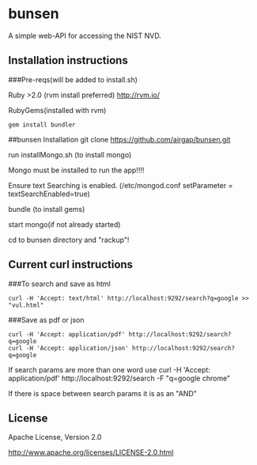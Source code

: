 bunsen
=========
A simple web-API for accessing the NIST NVD.


Installation instructions
-------------------------
###Pre-reqs(will be added to install.sh)

Ruby >2.0 (rvm install preferred) http://rvm.io/

RubyGems(installed with rvm)

	gem install bundler

##bunsen Installation
	git clone https://github.com/airgap/bunsen.git

run installMongo.sh (to install mongo) 

Mongo must be installed to run the app!!!!

Ensure text Searching is enabled. (/etc/mongod.conf setParameter = textSearchEnabled=true)

bundle (to install gems)

start mongo(if not already started)

cd to bunsen directory and "rackup"!


Current curl instructions
-------------------------
###To search and save as html

	curl -H 'Accept: text/html' http://localhost:9292/search?q=google >> "vul.html"

###Save as pdf or json

	curl -H 'Accept: application/pdf' http://localhost:9292/search?q=google
	curl -H 'Accept: application/json' http://localhost:9292/search?q=google


If search params are more than one word use curl -H 'Accept: application/pdf' http://localhost:9292/search -F "q=google chrome"

If there is space between search params it is as an "AND"

License
-

Apache License, Version 2.0

http://www.apache.org/licenses/LICENSE-2.0.html
